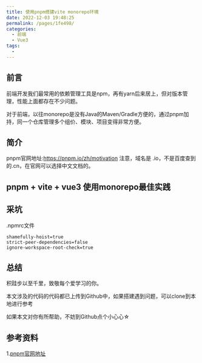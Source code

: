 ```yaml
---
title: 使用pnpm搭建vite monorepo环境
date: 2022-12-03 19:48:25
permalink: /pages/1fe498/
categories:
  - 前端
  - Vue3
tags:
  - 
---
```


## 前言
前端开发我们最常用的依赖管理工具是npm，再有yarn后来居上，但对版本管理，性能上面都存在不少问题。

对于前端，以往monorepo是没有Java的Maven/Gradle方便的，通过pnpm加持，同一个仓库管理多个组价、模块、项目变得非常方便。

<!-- more -->

## 简介

pnpm官网地址:https://pnpm.io/zh/motivation
注意，域名是 .io，不是百度查到的.cn，在官网可以选择中文文档的。

## pnpm + vite + vue3 使用monorepo最佳实践



## 采坑

.npmrc文件

```
shamefully-hoist=true
strict-peer-dependencies=false
ignore-workspace-root-check=true
```

## 总结

积跬步以至千里，致敬每个爱学习的你。

本文涉及的代码的代码都已上传到Github中，如果搭建遇到问题，可以clone到本地进行参考

如果本文对你有所帮助，不妨到Github点个小心心☆

## 参考资料

1.[pnpm官网地址](https://pnpm.io/zh/motivation)